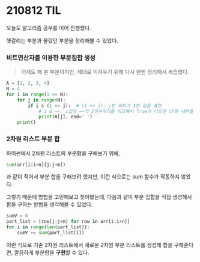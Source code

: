# 210812 TIL

오늘도 알고리즘 공부를 이어 진행했다.

헷갈리는 부분과 몰랐던 부분을 정리해볼 수 있었다.



### 비트연산자를 이용한 부분집합 생성

> 어제도 해 본 부분이지만, 제대로 익혀두기 위해 다시 한번 정리해서 복습했다.

```python
A = [1, 2, 3, 4]
N = 4
for i in range(1 << N):
    for j in range(N):
        if i & (1 << j):  # (1 << j): j번 비트가 1인 값을 표현
            # i & ~~: i값과 ~~의 2진수자리를 비교해서 True가 나오면 if문 내부를 실행
            print(A[j], end=' ')
    print()
```



### 2차원 리스트 부분 합

파이썬에서 2차원 리스트의 부분합을 구해보기 위해,

```python
sum(arr[i:i+n][j:j+m])
```

과 같이 적어서 부분 합을 구해보려 했지만, 이런 식으로는 sum 함수가 작동하지 않았다.

그렇기 때문에 방법을 고민해보고 찾아봤는데, 다음과 같이 부분 집합을 직접 생성해서 합을 구하는 방법을 생각해볼 수 있었다.

```python
sumV = 0
part_list = [row[j:j+m] for row in arr[i:i+n]]
for i in range(len(part_list)):
    sumV += sum(part_list[i])
```

이런 식으로 기존 2차원 리스트에서 새로운 2차원 부분 리스트를 생성해 합을 구해준다면, 깔끔하게 부분합을 **구현**할 수 있다.

